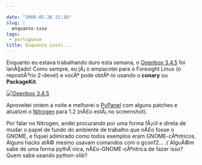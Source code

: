 ```yaml
---

date: "2008-01-26 21:38"
slug: |
  enquanto-isso
tags:
 - portuguese
title: Enquanto isso\...
---
```


Enquanto eu estava trabalhando duro esta semana, o [Openbox
3.4.5](http://icculus.org/openbox/index.php/Main_Page) foi lanÃ§ado!
Como sempre, eu jÃ¡ o empacotei para o Foresight Linux (o repositÃ³rio
2-devel) e vocÃª pode obtÃª-lo usando o **conary** ou **PackageKit**.

[![Openbox
3.4.5](http://farm3.static.flickr.com/2410/2220825731_311548b112.jpg)](http://www.flickr.com/photos/ogmaciel/2220825731/)

Aproveitei ontem a noite e melhorei o
[PyPanel](http://pypanel.sourceforge.net/) com alguns patches e
atualizei o [Nitrogen](http://projects.l3ib.org/nitrogen/) para 1.2
(nÃ£o estÃ¡ no screenshot).

Por falar no Nitrogen, andei procurando por uma forma fÃ¡cil e direta de
mudar o papel de fundo do ambiente de trabalho que nÃ£o fosse o GNOME, e
fiquei adimirado como todos exemplos eram GNOME-cÃªntricos. Alguns hacks
atÃ© mesmo usavam comandos com o gconf2... :/ AlguÃ©m sabe de uma forma
pythÃ´nica, nÃ£o-GNOME-cÃªntrica de fazer isso? Quem sabe usando
python-xlib?
